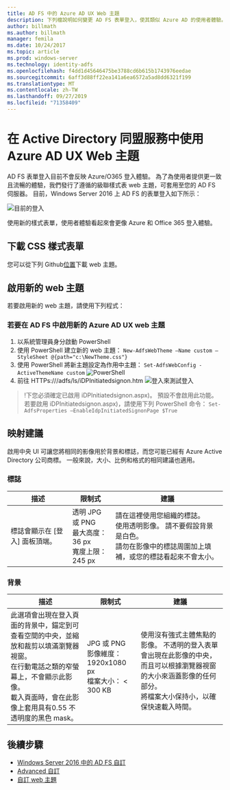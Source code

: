 ```yaml
---
title: AD FS 中的 Azure AD UX Web 主題
description: 下列檔說明如何變更 AD FS 表單登入，使其類似 Azure AD 的使用者體驗。
author: billmath
ms.author: billmath
manager: femila
ms.date: 10/24/2017
ms.topic: article
ms.prod: windows-server
ms.technology: identity-adfs
ms.openlocfilehash: f4dd1d45646475be3788cd6b615b1743976eedae
ms.sourcegitcommit: 6aff3d88ff22ea141a6ea6572a5ad8dd6321f199
ms.translationtype: MT
ms.contentlocale: zh-TW
ms.lasthandoff: 09/27/2019
ms.locfileid: "71358409"
---
```

# <a name="using-an-azure-ad-ux-web-theme-in-active-directory-federation-services"></a>在 Active Directory 同盟服務中使用 Azure AD UX Web 主題
AD FS 表單登入目前不會反映 Azure/O365 登入體驗。  為了為使用者提供更一致且流暢的體驗，我們發行了遵循的級聯樣式表 web 主題，可套用至您的 AD FS 伺服器。  目前，Windows Server 2016 上 AD FS 的表單登入如下所示：

![目前的登入](media/Azure-UX-Web-Theme-in-AD-FS/one.png)


使用新的樣式表單，使用者體驗看起來會更像 Azure 和 Office 365 登入體驗。

## <a name="download-the-css-style-sheet"></a>下載 CSS 樣式表單
您可以從下列 Github[位置](https://github.com/Microsoft/adfsWebCustomization/tree/master/centeredUi)下載 web 主題。


## <a name="enabling-the-new-web-theme"></a>啟用新的 web 主題
若要啟用新的 web 主題，請使用下列程式：

### <a name="to-enable-the-new-azure-ad-ux-web-theme-in-ad-fs"></a>若要在 AD FS 中啟用新的 Azure AD UX web 主題
1. 以系統管理員身分啟動 PowerShell
2. 使用 PowerShell 建立新的 web 主題： `New-AdfsWebTheme –Name custom –StyleSheet @{path="c:\NewTheme.css"}`
3. 使用 PowerShell 將新主題設定為作用中主題： `Set-AdfsWebConfig -ActiveThemeName custom`
   ![PowerShell](media/Azure-UX-Web-Theme-in-AD-FS/two.png)
4. 前往 HTTPs://<AD FS name.domain>/adfs/ls/iDPInitiatedsignon.htm ![登入來測試登入](media/Azure-UX-Web-Theme-in-AD-FS/three.png)

> !下您必須確定已啟用 iDPInitiatedsignon.aspx)。  預設不會啟用此功能。  若要啟用 iDPInitiatedsignon.aspx)，請使用下列 PowerShell 命令： `Set-AdfsProperties –EnableIdpInitiatedSignonPage $True`

## <a name="image-recommendations"></a>映射建議
啟用中央 UI 可讓您將相同的影像用於背景和標誌，而您可能已經有 Azure Active Directory 公司商標。 一般來說，大小、比例和格式的相同建議也適用。

### <a name="logo"></a>標誌

描述 | 限制式 | 建議
------- | ------- | ----------
標誌會顯示在 [登入] 面板頂端。 | 透明 JPG 或 PNG<br>最大高度： 36 px<br>寬度上限： 245 px | 請在這裡使用您組織的標誌。<br>使用透明影像。 請不要假設背景是白色。<br>請勿在影像中的標誌周圍加上填補，或您的標誌看起來不會太小。

### <a name="background"></a>背景

描述 | 限制式 | 建議
------- | ------- | ----------
此選項會出現在登入頁面的背景中，錨定到可查看空間的中央，並縮放和裁剪以填滿瀏覽器視窗。    <br>在行動電話之類的窄螢幕上，不會顯示此影像。<br>載入頁面時，會在此影像上套用具有0.55 不透明度的黑色 mask。 | JPG 或 PNG<br>影像維度： 1920x1080 px<br>檔案大小： &lt; 300 KB | <br>使用沒有強式主體焦點的影像。 不透明的登入表單會出現在此影像的中央，而且可以根據瀏覽器視窗的大小來涵蓋影像的任何部分。<br>將檔案大小保持小，以確保快速載入時間。

## <a name="next-steps"></a>後續步驟
- [Windows Server 2016 中的 AD FS 自訂](AD-FS-Customization-in-Windows-Server-2016.md)
- [Advanced 自訂](Advanced-Customization-of-AD-FS-Sign-in-Pages.md)
- [自訂 web 主題](Custom-Web-Themes-in-AD-FS.md)
